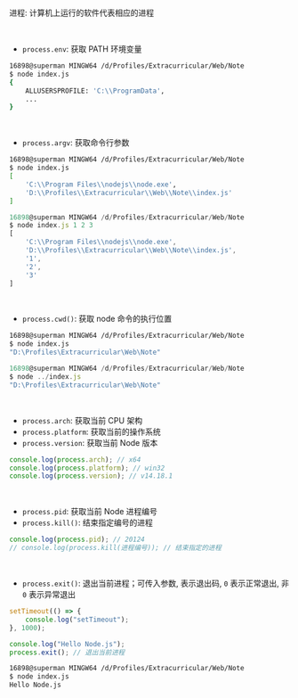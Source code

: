 <br>

进程: 计算机上运行的软件代表相应的进程

<br>

-   `process.env`: 获取 PATH 环境变量

```bash
16898@superman MINGW64 /d/Profiles/Extracurricular/Web/Note
$ node index.js
{
	ALLUSERSPROFILE: 'C:\\ProgramData',
	...
}
```

<br>

-   `process.argv`: 获取命令行参数

```bash
16898@superman MINGW64 /d/Profiles/Extracurricular/Web/Note
$ node index.js
[
	'C:\\Program Files\\nodejs\\node.exe',
	'D:\\Profiles\\Extracurricular\\Web\\Note\\index.js'
]
```

```js
16898@superman MINGW64 /d/Profiles/Extracurricular/Web/Note
$ node index.js 1 2 3
[
	'C:\\Program Files\\nodejs\\node.exe',
	'D:\\Profiles\\Extracurricular\\Web\\Note\\index.js',
	'1',
	'2',
	'3'
]
```

<br>

-   `process.cwd()`: 获取 node 命令的执行位置

```bash
16898@superman MINGW64 /d/Profiles/Extracurricular/Web/Note
$ node index.js
"D:\Profiles\Extracurricular\Web\Note"
```

```js
16898@superman MINGW64 /d/Profiles/Extracurricular/Web/Note
$ node ../index.js
"D:\Profiles\Extracurricular\Web\Note"
```

<br>

-   `process.arch`: 获取当前 CPU 架构
-   `process.platform`: 获取当前的操作系统
-   `process.version`: 获取当前 Node 版本

```js
console.log(process.arch); // x64
console.log(process.platform); // win32
console.log(process.version); // v14.18.1
```

<br>

-   `process.pid`: 获取当前 Node 进程编号
-   `process.kill()`: 结束指定编号的进程

```js
console.log(process.pid); // 20124
// console.log(process.kill(进程编号)); // 结束指定的进程
```

<br>

-   `process.exit()`: 退出当前进程；可传入参数, 表示退出码, `0` 表示正常退出, 非 `0` 表示异常退出

```js
setTimeout(() => {
    console.log("setTimeout");
}, 1000);

console.log("Hello Node.js");
process.exit(); // 退出当前进程
```

```bash
16898@superman MINGW64 /d/Profiles/Extracurricular/Web/Note
$ node index.js
Hello Node.js
```

<br>
